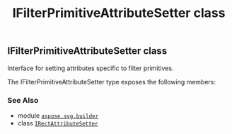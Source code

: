 ﻿---
title: IFilterPrimitiveAttributeSetter class
second_title: Aspose.SVG for Python via .NET API References
description: 
type: docs
weight: 220
url: /python-net/aspose.svg.builder/ifilterprimitiveattributesetter/
is_root: false
---

## IFilterPrimitiveAttributeSetter class

Interface for setting attributes specific to filter primitives.



The IFilterPrimitiveAttributeSetter type exposes the following members:


### See Also
* module [`aspose.svg.builder`](..)
* class [`IRectAttributeSetter`](/svg/python-net/aspose.svg.builder/irectattributesetter)
